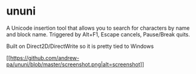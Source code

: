 # ununi

A Unicode insertion tool that allows you to search for characters by name and block name. Triggered by Alt+F1, Escape cancels, Pause/Break quits.

Built on Direct2D/DirectWrite so it is pretty tied to Windows

[[https://github.com/andrew-pa/ununi/blob/master/screenshot.png|alt=screenshot]]
